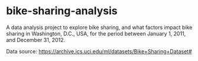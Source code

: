 # bike-sharing-analysis
A data analysis project to explore bike sharing, and what factors impact bike sharing in Washington, D.C., USA, for the period between January 1, 2011, and December 31, 2012. 

Data source: https://archive.ics.uci.edu/ml/datasets/Bike+Sharing+Dataset# 
